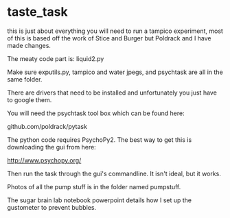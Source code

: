 # taste_task
this is just about everything you will need to run a tampico experiment,
most of this is based off the work of Stice and Burger but Poldrack and I 
have made changes.

The meaty code part is:
liquid2.py

Make sure exputils.py, tampico and water jpegs, and psychtask are all in the same
folder.

There are drivers that need to be installed and unfortunately you just
have to google them.

You will need the psychtask tool box which can be found here:

github.com/poldrack/pytask

The python code requires PsychoPy2. The best way to get this is downloading
the gui from here:

http://www.psychopy.org/

Then run the task through the gui's commandline. It isn't ideal, but it works.

Photos of all the pump stuff is in the folder named pumpstuff.

The sugar brain lab notebook powerpoint details how I set up the gustometer to
prevent bubbles.


